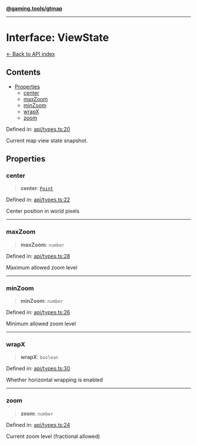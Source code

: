 [**@gaming.tools/gtmap**](README.md)

***

# Interface: ViewState

[← Back to API index](./README.md)

## Contents

- [Properties](#properties)
  - [center](#center)
  - [maxZoom](#maxzoom)
  - [minZoom](#minzoom)
  - [wrapX](#wrapx)
  - [zoom](#zoom)

Defined in: [api/types.ts:20](https://github.com/gamingtools/gt-map/blob/670061005a2701ff4986e8986471b4dd55d13ca7/packages/gtmap/src/api/types.ts#L20)

Current map view state snapshot.

## Properties

### center

> **center**: [`Point`](TypeAlias.Point.md)

Defined in: [api/types.ts:22](https://github.com/gamingtools/gt-map/blob/670061005a2701ff4986e8986471b4dd55d13ca7/packages/gtmap/src/api/types.ts#L22)

Center position in world pixels

***

### maxZoom

> **maxZoom**: `number`

Defined in: [api/types.ts:28](https://github.com/gamingtools/gt-map/blob/670061005a2701ff4986e8986471b4dd55d13ca7/packages/gtmap/src/api/types.ts#L28)

Maximum allowed zoom level

***

### minZoom

> **minZoom**: `number`

Defined in: [api/types.ts:26](https://github.com/gamingtools/gt-map/blob/670061005a2701ff4986e8986471b4dd55d13ca7/packages/gtmap/src/api/types.ts#L26)

Minimum allowed zoom level

***

### wrapX

> **wrapX**: `boolean`

Defined in: [api/types.ts:30](https://github.com/gamingtools/gt-map/blob/670061005a2701ff4986e8986471b4dd55d13ca7/packages/gtmap/src/api/types.ts#L30)

Whether horizontal wrapping is enabled

***

### zoom

> **zoom**: `number`

Defined in: [api/types.ts:24](https://github.com/gamingtools/gt-map/blob/670061005a2701ff4986e8986471b4dd55d13ca7/packages/gtmap/src/api/types.ts#L24)

Current zoom level (fractional allowed)
